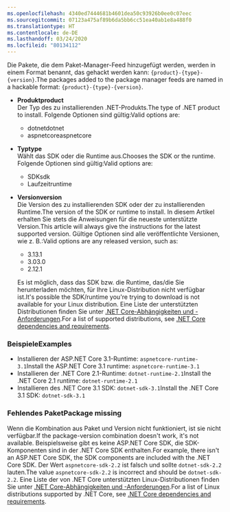 ```yaml
---
ms.openlocfilehash: 4340ed7444681b4601dea50c93926b0ee0c07eec
ms.sourcegitcommit: 07123a475af89b6da5bb6cc51ea40ab1e8a488f0
ms.translationtype: HT
ms.contentlocale: de-DE
ms.lasthandoff: 03/24/2020
ms.locfileid: "80134112"
---
```


<span data-ttu-id="6fb3b-101">Die Pakete, die dem Paket-Manager-Feed hinzugefügt werden, werden in einem Format benannt, das gehackt werden kann: `{product}-{type}-{version}`.</span><span class="sxs-lookup"><span data-stu-id="6fb3b-101">The packages added to the package manager feeds are named in a hackable format: `{product}-{type}-{version}`.</span></span>

- <span data-ttu-id="6fb3b-102">**Produkt**</span><span class="sxs-lookup"><span data-stu-id="6fb3b-102">**product**</span></span>\
<span data-ttu-id="6fb3b-103">Der Typ des zu installierenden .NET-Produkts.</span><span class="sxs-lookup"><span data-stu-id="6fb3b-103">The type of .NET product to install.</span></span> <span data-ttu-id="6fb3b-104">Folgende Optionen sind gültig:</span><span class="sxs-lookup"><span data-stu-id="6fb3b-104">Valid options are:</span></span>

  - <span data-ttu-id="6fb3b-105">dotnet</span><span class="sxs-lookup"><span data-stu-id="6fb3b-105">dotnet</span></span>
  - <span data-ttu-id="6fb3b-106">aspnetcore</span><span class="sxs-lookup"><span data-stu-id="6fb3b-106">aspnetcore</span></span>

- <span data-ttu-id="6fb3b-107">**Typ**</span><span class="sxs-lookup"><span data-stu-id="6fb3b-107">**type**</span></span>\
<span data-ttu-id="6fb3b-108">Wählt das SDK oder die Runtime aus.</span><span class="sxs-lookup"><span data-stu-id="6fb3b-108">Chooses the SDK or the runtime.</span></span> <span data-ttu-id="6fb3b-109">Folgende Optionen sind gültig:</span><span class="sxs-lookup"><span data-stu-id="6fb3b-109">Valid options are:</span></span>

  - <span data-ttu-id="6fb3b-110">SDK</span><span class="sxs-lookup"><span data-stu-id="6fb3b-110">sdk</span></span>
  - <span data-ttu-id="6fb3b-111">Laufzeit</span><span class="sxs-lookup"><span data-stu-id="6fb3b-111">runtime</span></span>

- <span data-ttu-id="6fb3b-112">**Version**</span><span class="sxs-lookup"><span data-stu-id="6fb3b-112">**version**</span></span>\
<span data-ttu-id="6fb3b-113">Die Version des zu installierenden SDK oder der zu installierenden Runtime.</span><span class="sxs-lookup"><span data-stu-id="6fb3b-113">The version of the SDK or runtime to install.</span></span> <span data-ttu-id="6fb3b-114">In diesem Artikel erhalten Sie stets die Anweisungen für die neueste unterstützte Version.</span><span class="sxs-lookup"><span data-stu-id="6fb3b-114">This article will always give the instructions for the latest supported version.</span></span> <span data-ttu-id="6fb3b-115">Gültige Optionen sind alle veröffentlichte Versionen, wie z. B.:</span><span class="sxs-lookup"><span data-stu-id="6fb3b-115">Valid options are any released version, such as:</span></span>

  - <span data-ttu-id="6fb3b-116">3.1</span><span class="sxs-lookup"><span data-stu-id="6fb3b-116">3.1</span></span>
  - <span data-ttu-id="6fb3b-117">3.0</span><span class="sxs-lookup"><span data-stu-id="6fb3b-117">3.0</span></span>
  - <span data-ttu-id="6fb3b-118">2.1</span><span class="sxs-lookup"><span data-stu-id="6fb3b-118">2.1</span></span>

  <span data-ttu-id="6fb3b-119">Es ist möglich, dass das SDK bzw. die Runtime, das/die Sie herunterladen möchten, für Ihre Linux-Distribution nicht verfügbar ist.</span><span class="sxs-lookup"><span data-stu-id="6fb3b-119">It's possible the SDK/runtime you're trying to download is not available for your Linux distribution.</span></span> <span data-ttu-id="6fb3b-120">Eine Liste der unterstützten Distributionen finden Sie unter [.NET Core-Abhängigkeiten und -Anforderungen](../dependencies.md?pivots=os-linux).</span><span class="sxs-lookup"><span data-stu-id="6fb3b-120">For a list of supported distributions, see [.NET Core dependencies and requirements](../dependencies.md?pivots=os-linux).</span></span>

### <a name="examples"></a><span data-ttu-id="6fb3b-121">Beispiele</span><span class="sxs-lookup"><span data-stu-id="6fb3b-121">Examples</span></span>

- <span data-ttu-id="6fb3b-122">Installieren der ASP.NET Core 3.1-Runtime: `aspnetcore-runtime-3.1`</span><span class="sxs-lookup"><span data-stu-id="6fb3b-122">Install the ASP.NET Core 3.1 runtime: `aspnetcore-runtime-3.1`</span></span>
- <span data-ttu-id="6fb3b-123">Installieren der .NET Core 2.1-Runtime: `dotnet-runtime-2.1`</span><span class="sxs-lookup"><span data-stu-id="6fb3b-123">Install the .NET Core 2.1 runtime: `dotnet-runtime-2.1`</span></span>
- <span data-ttu-id="6fb3b-124">Installieren des .NET Core 3.1 SDK: `dotnet-sdk-3.1`</span><span class="sxs-lookup"><span data-stu-id="6fb3b-124">Install the .NET Core 3.1 SDK: `dotnet-sdk-3.1`</span></span>

### <a name="package-missing"></a><span data-ttu-id="6fb3b-125">Fehlendes Paket</span><span class="sxs-lookup"><span data-stu-id="6fb3b-125">Package missing</span></span>

<span data-ttu-id="6fb3b-126">Wenn die Kombination aus Paket und Version nicht funktioniert, ist sie nicht verfügbar.</span><span class="sxs-lookup"><span data-stu-id="6fb3b-126">If the package-version combination doesn't work, it's not available.</span></span> <span data-ttu-id="6fb3b-127">Beispielsweise gibt es keine ASP.NET Core SDK, die SDK-Komponenten sind in der .NET Core SDK enthalten.</span><span class="sxs-lookup"><span data-stu-id="6fb3b-127">For example, there isn't an ASP.NET Core SDK, the SDK components are included with the .NET Core SDK.</span></span> <span data-ttu-id="6fb3b-128">Der Wert `aspnetcore-sdk-2.2` ist falsch und sollte `dotnet-sdk-2.2` lauten.</span><span class="sxs-lookup"><span data-stu-id="6fb3b-128">The value `aspnetcore-sdk-2.2` is incorrect and should be `dotnet-sdk-2.2`.</span></span> <span data-ttu-id="6fb3b-129">Eine Liste der von .NET Core unterstützten Linux-Distributionen finden Sie unter [.NET Core-Abhängigkeiten und -Anforderungen](../dependencies.md?pivots=os-linux).</span><span class="sxs-lookup"><span data-stu-id="6fb3b-129">For a list of Linux distributions supported by .NET Core, see [.NET Core dependencies and requirements](../dependencies.md?pivots=os-linux).</span></span>
